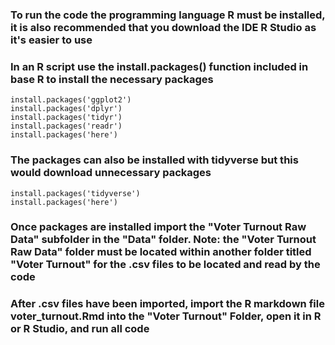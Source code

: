 ### To run the code the programming language R must be installed, it is also recommended that you download the IDE R Studio as it's easier to use
### In an R script use the install.packages() function included in base R to install the necessary packages
```{r}
install.packages('ggplot2')
install.packages('dplyr')
install.packages('tidyr')
install.packages('readr')
install.packages('here')
```
### The packages can also be installed with tidyverse but this would download unnecessary packages
```{r}
install.packages('tidyverse')
install.packages('here')
```
### Once packages are installed import the "Voter Turnout Raw Data" subfolder in the "Data" folder. Note: the "Voter Turnout Raw Data" folder must be located within another folder titled "Voter Turnout" for the .csv files to be located and read by the code
### After .csv files have been imported, import the R markdown file voter_turnout.Rmd into the "Voter Turnout" Folder, open it in R or R Studio, and run all code
